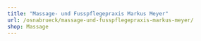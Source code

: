 ```yaml
---
title: "Massage- und Fusspflegepraxis Markus Meyer"
url: /osnabrueck/massage-und-fusspflegepraxis-markus-meyer/
shop: Massage
---
```

